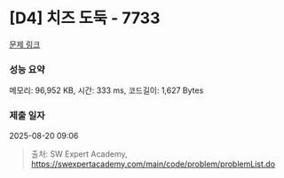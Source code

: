 # [D4] 치즈 도둑 - 7733 

[문제 링크](https://swexpertacademy.com/main/code/problem/problemDetail.do?contestProbId=AWrDOdQqRCUDFARG) 

### 성능 요약

메모리: 96,952 KB, 시간: 333 ms, 코드길이: 1,627 Bytes

### 제출 일자

2025-08-20 09:06



> 출처: SW Expert Academy, https://swexpertacademy.com/main/code/problem/problemList.do